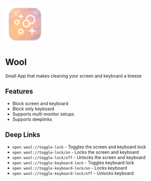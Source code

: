 <img src=".github/media/Wool@2x.png" alt="Wool" width="128"/>

# Wool

Small App that makes cleaning your screen and keyboard a breeze

## Features

- Block screen and keyboard
- Block only keyboard
- Supports multi monitor setups
- Supports deeplinks

## Deep Links

- `open wool://toggle-lock` - Toggles the screen and keyboard lock
- `open wool://toggle-lock/on` - Locks the screen and keyboard
- `open wool://toggle-lock/off` - Unlocks the screen and keyboard
- `open wool://toggle-keyboard-lock` - Toggles keyboard lock
- `open wool://toggle-keyboard-lock/on` - Locks keyboard
- `open wool://toggle-keyboard-lock/off` - Unlocks keyboard
